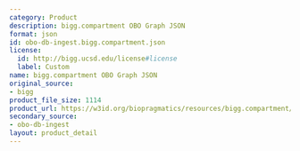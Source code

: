 ```yaml
---
category: Product
description: bigg.compartment OBO Graph JSON
format: json
id: obo-db-ingest.bigg.compartment.json
license:
  id: http://bigg.ucsd.edu/license#license
  label: Custom
name: bigg.compartment OBO Graph JSON
original_source:
- bigg
product_file_size: 1114
product_url: https://w3id.org/biopragmatics/resources/bigg.compartment/bigg.compartment.json
secondary_source:
- obo-db-ingest
layout: product_detail
---
```

